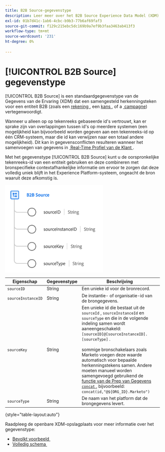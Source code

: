 ```yaml
---
title: B2B Source-gegevenstype
description: Leer meer over het B2B Source Experience Data Model (XDM) gegevenstype.
exl-id: 01b7d41c-1ab6-4cbc-b9b3-77b6af69faf3
source-git-commit: f129c215ebc5dc169b9a7ef9b3faa3463ab413f3
workflow-type: tm+mt
source-wordcount: '231'
ht-degree: 0%

---
```


# [!UICONTROL B2B Source] gegevenstype

[!UICONTROL B2B Source] is een standaardgegevenstype van de Gegevens van de Ervaring (XDM) dat een samengesteld herkenningsteken voor een entiteit B2B (zoals een [&#x200B; rekening &#x200B;](../classes/b2b/business-account.md), een [&#x200B; kans &#x200B;](../classes/b2b/business-opportunity.md), of a [&#x200B; campagne &#x200B;](../classes/b2b/business-campaign.md)) vertegenwoordigt.

Wanneer u alleen op op tekenreeks gebaseerde id&#39;s vertrouwt, kan er sprake zijn van overlappingen tussen id&#39;s op meerdere systemen (een mogelijkheid kan bijvoorbeeld worden gegeven aan een tekenreeks-id op één CRM-systeem, maar die id kan verwijzen naar een totaal andere mogelijkheid). Dit kan in gegevensconflicten resulteren wanneer het samenvoegen van gegevens in [&#x200B; Real-Time Profiel van de Klant &#x200B;](../../profile/home.md).

Met het gegevenstype [!UICONTROL B2B Source] kunt u de oorspronkelijke tekenreeks-id van een entiteit gebruiken en deze combineren met bronspecifieke contextafhankelijke informatie om ervoor te zorgen dat deze volledig uniek blijft in het Experience Platform-systeem, ongeacht de bron waaruit deze afkomstig is.

![&#x200B; B2B de Structuur van Source &#x200B;](../images/data-types/b2b-source.png)

| Eigenschap | Gegevenstype | Beschrijving |
| --- | --- | --- |
| `sourceID` | String | Een unieke id voor de bronrecord. |
| `sourceInstanceID` | String | De instantie- of organisatie-id van de brongegevens. |
| `sourceKey` | String | Een unieke id die bestaat uit de `sourceId` , `sourceInstanceId` en `sourceType` en die in de volgende indeling samen wordt aaneengeschakeld: `[sourceID]@[sourceInstanceID].[sourceType]` .<br><br> sommige bronschakelaars zoals Marketo voegen deze waarde automatisch voor bepaalde herkenningstekens samen. Andere moeten manueel worden samengevoegd gebruikend de [&#x200B; functie van de Prep van Gegevens `concat` &#x200B;](../../data-prep/functions.md#string), bijvoorbeeld: `concat(id,"@${ORG_ID}.Marketo")` |
| `sourceType` | String | De naam van het platform dat de brongegevens levert. |

{style="table-layout:auto"}

Raadpleeg de openbare XDM-opslagplaats voor meer informatie over het gegevenstype:

* [&#x200B; Bevolkt voorbeeld &#x200B;](https://github.com/adobe/xdm/blob/master/components/datatypes/b2b/b2b-source.example.1.json)
* [&#x200B; Volledig schema &#x200B;](https://github.com/adobe/xdm/blob/master/components/datatypes/b2b/b2b-source.schema.json)

